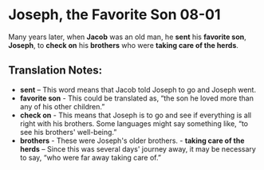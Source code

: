 Joseph, the Favorite Son 08-01
================================


Many years later, when **Jacob** was an old man, he **sent** his
**favorite son**, **Joseph**, to **check on** his **brothers** who were
**taking care of the herds**.

Translation Notes:
------------------

-   **sent** – This word means that Jacob told Joseph to go and Joseph
    went.
-   **favorite son** - This could be translated as, “the son he loved
    more than any of his other children.”
-   **check on** - This means that Joseph is to go and see if everything
    is all right with his brothers. Some languages might say something
    like, “to see his brothers' well-being.”
-   **brothers** - These were Joseph's older brothers.  -   **taking
care of the herds** – Since this was several days' journey
    away, it may be necessary to say, “who were far away taking
    care of.”

